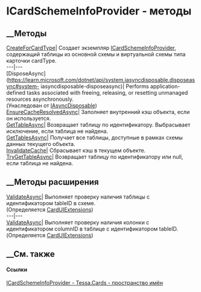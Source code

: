 # ICardSchemeInfoProvider - методы
##  __Методы
[CreateForCardType](M_Tessa_Cards_ICardSchemeInfoProvider_CreateForCardType.htm)|
Создает экземпляр
[ICardSchemeInfoProvider](T_Tessa_Cards_ICardSchemeInfoProvider.htm),
содержащий таблицы из основной схемы и виртуальной схемы типа карточки
cardType.  
---|---  
[DisposeAsync](https://learn.microsoft.com/dotnet/api/system.iasyncdisposable.disposeasync#system-
iasyncdisposable-disposeasync)| Performs application-defined tasks associated
with freeing, releasing, or resetting unmanaged resources asynchronously.  
(Унаследован от
[IAsyncDisposable](https://learn.microsoft.com/dotnet/api/system.iasyncdisposable))  
[EnsureCacheResolvedAsync](M_Tessa_Cards_ICardSchemeInfoProvider_EnsureCacheResolvedAsync.htm)|
Заполняет внутренний кэш объекта, если он используется.  
[GetTableAsync](M_Tessa_Cards_ICardSchemeInfoProvider_GetTableAsync.htm)|
Возвращает таблицу по идентификатору. Выбрасывает исключение, если таблица не
найдена.  
[GetTablesAsync](M_Tessa_Cards_ICardSchemeInfoProvider_GetTablesAsync.htm)|
Получает все таблицы, доступные в рамках схемы данных текущего объекта.  
[InvalidateCache](M_Tessa_Cards_ICardSchemeInfoProvider_InvalidateCache.htm)|
Сбрасывает кэш в текущем объекте.  
[TryGetTableAsync](M_Tessa_Cards_ICardSchemeInfoProvider_TryGetTableAsync.htm)|
Возвращает таблицу по идентификатору или null, если таблица не найдена.  
## __Методы расширения
[ValidateAsync](M_Tessa_UI_Cards_CardUIExtensions_ValidateAsync_1.htm)|
Выполняет проверку наличия таблицы с идентификатором tableID в схеме.  
(Определяется [CardUIExtensions](T_Tessa_UI_Cards_CardUIExtensions.htm))  
---|---  
[ValidateAsync](M_Tessa_UI_Cards_CardUIExtensions_ValidateAsync.htm)|
Выполняет проверку наличия колонки с идентификатором columnID в таблице с
идентификатором tableID.  
(Определяется [CardUIExtensions](T_Tessa_UI_Cards_CardUIExtensions.htm))  
##  __См. также
#### Ссылки
[ICardSchemeInfoProvider - ](T_Tessa_Cards_ICardSchemeInfoProvider.htm)
[Tessa.Cards - пространство имён](N_Tessa_Cards.htm)
